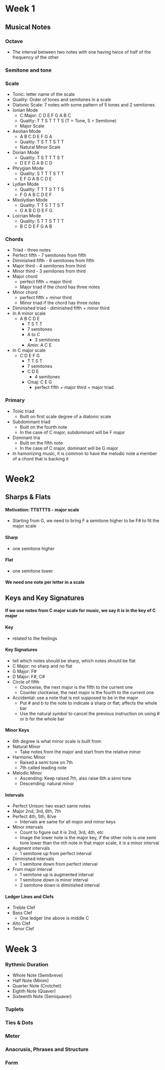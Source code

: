 # Week 1
## Musical Notes
### Octave
- The interval between two notes with one having twice of half of the frequency of the other

### Semitone and tone
### Scale
- Tonic: letter name of the scale
- Quality: Order of tones and semitones in a scale
- Diatonic Scale: 7 notes with some pattern of 5 tones and 2 semitones
- Ionian Mode
	- C Major: C D E F G A B C
	- Quality: T T S T T T S (T = Tone, S = Semitone)
	- Major Scale
- Aeolian Mode
	- A B C D E F G A
	- Quality: T S T T S T T
	- Natural Minor Scale
- Dorian Mode
	- Quality: T S T T T S T
	- D E F G A B C D
- Phrygian Mode
	- Quality: S T T T S T T
	- E F G A B C D E
- Lydian Mode
	- Quality: T T T S T T S
	- F G A B C D E F
- Mixolydian Mode
	- Quality: T T S T T S T
	- G A B C D E F G
- Locrian Mode
	- Quality: S T T S T T T
	- B C D E F G A B
### Chords
- Triad - three notes
- Perfect fifth - 7 semitones from fifth
- Diminished fifth - 6 semitones from fifth
- Major third - 4 semitones from third
- Minor third - 3 semitones from third
- Major chord
	- perfect fifth + major third
	- Major triad if the chord has three notes
- Minor chord
	- perfect fifth + minor third
	- Minor triad if the chord has three notes
- Diminished triad - diminished fifth + minor third
- In A minor scale
	- A B C D E
		- T S T T
		- 7 semitones
		- A to C
			- 3 semitones
		- Amin: A C E
- In C major scale
	- C D E F G
		- T T S T
		- 7 semitones
		- C D E
			- 4 semitones
		- Cmaj: C E G
			- perfect fifth + major third = major triad
### Primary
- Tonic triad
	- Built on first scale degree of a diatonic scale
- Subdominant triad
	- Built on the fourth note
	- In the case of C major, subdominant will be F major
- Dominant tria
	- Built on the fifth note
	- In the case of C major, dominant will be G major
- In hamonizing music, it is common to have the melodic note a member of a chord that is backing it

# Week2
## Sharps & Flats
#### Motivation: TTSTTTS - major scale
- Starting from G, we need to bring F a semitone higher to be F# to fit the major scale

#### Sharp
- one semitone higher

#### Flat
- one semitone lower

#### We need one note per letter in a scale

## Keys and Key Signatures
#### If we use notes from C major scale for music, we say it is in the key of C major
#### Key
- related to the feelings
#### Key Signatures
- tell which notes should be sharp, which notes should be flat
- C Major: no sharp and no flat
- G Major: F#
- D Major: F#, C#
- Circle of fifth
  - Clockwise, the next major is the fifth to the current one
  - Counter clockwise, the next major is the fourth to the current one
- Accidental: use a note that is not supposed to be in the major
  - Put # and b to the note to indicate a sharp or flat; affects the whole bar
  - Use the natural symbol to cancel the previous instruction on using # or b for the whole bar

#### Minor Keys
- 6th degree is what minor scale is built from
- Natural Minor
  - Take notes from the major and start from the relative minor
- Harmonic Minor
  - Raised a semi tone on 7th
  - 7th called leading note 
- Melodic Minor
  - Ascending: Keep raised 7th, also raise 6th a semi tone
  - Descending: natural minor

#### Intervals
- Perfect Unison: two exact same notes
- Major 2nd, 3rd, 6th, 7th
- Perfect 4th, 5th, 8/ve
   - Intervals are same for all major and minor keys
- Minor intervals
   - Count to figure out it is 2nd, 3rd, 4th, etc
   - Image the lower note is the major key, if the other note is one semi tone lower than the nth note in that major scale, it is a minor interval
- Augment intervals
   - 1 semitone up from perfect interval
- Diminished intervals
   - 1 semitone down from perfect interval
- From major interval
   - 1 semitone up is augmented interval
   - 1 semitone down is minor interval
   - 2 semitone down is diminished interval

#### Ledger Lines and Clefs
- Treble Clef
- Bass Clef
   - One ledger line above is middle C
- Alto Clef
- Tenor Clef

# Week 3
### Rythmic Duration
- Whole Note (Semibreve)
- Half Note (Minim)
- Quarter Note (Crotchet)
- Eighth Note (Quaver)
- Sixteenth Note (Semiquaver)
### Tuplets
### Ties & Dots
### Meter
### Anacrusis, Phrases and Structure
### Form
